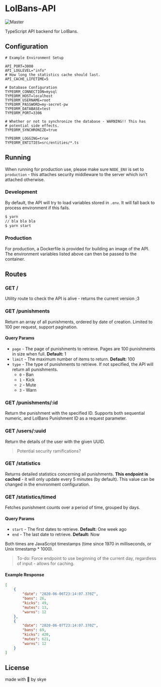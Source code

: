 # LolBans-API

![Master](https://github.com/NotZachery/LolBans-API/workflows/Master/badge.svg)

TypeScript API backend for LolBans.

## Configuration

```env
# Example Environment Setup

API_PORT=3000
API_LOGLEVEL="info"
# How long the statistics cache should last.
API_CACHE_LIFETIME=5

# Database Configuration
TYPEORM_CONNECTION=mysql
TYPEORM_HOST=localhost
TYPEORM_USERNAME=root
TYPEORM_PASSWORD=my-secret-pw
TYPEORM_DATABASE=test
TYPEORM_PORT=3306

# Whether or not to synchronize the database - WARNING!! This has
# potential side effects.
TYPEORM_SYNCHRONIZE=true

TYPEORM_LOGGING=true
TYPEORM_ENTITIES=src/entities/*.ts
```

## Running

When running for production use, please make sure `NODE_ENV` is set to `production` - this attaches security middleware to the server which isn't attached otherwise.

### Development

By default, the API will try to load variables stored in `.env`. It will fall back to process environment if this fails.

```bash
$ yarn
// bla bla bla
$ yarn start
```

### Production

For production, a Dockerfile is provided for building an image of the API. The environment variables listed above can then be passed to the container.

## Routes

### GET /

Utility route to check the API is alive - returns the current version ;3

### GET /punishments

Return an array of all punishments, ordered by date of creation. Limited to 100 per request, support pagination.

#### Query Params

-   `page` - The page of punishments to retrieve. Pages are 100 punishments in size when full. **Default:** 1
-   `limit` - The maximum number of items to return. **Default:** 100
-   `type` - The type of punishments to retrieve. If not specified, the API will return all punishments.
    -   `0` - Ban
    -   `1` - Kick
    -   `2` - Mute
    -   `3` - Warn

### GET /punishments/:id

Return the punishment with the specified ID. Supports both sequential numeric, and LolBans Punishment ID as a request parameter.

### GET /users/:uuid

Return the details of the user with the given UUID.

> Potential security ramifications?

### GET /statistics

Returns detailed statistics concerning all punishments. **This endpoint is cached** - it will only update every 5 minutes (by default). This value can be changed in the environment configuration.

### GET /statistics/timed

Fetches punishment counts over a period of time, grouped by days.

#### Query Params

-   `start` - The first dates to retrieve. **Default:** One week ago
-   `end` - The last date to retrieve. **Default:** Now

Both times are JavaScript timestamps (time since 1970 in milliseconds, or Unix timestamp \* 1000).

> To-do: Force endpoint to use beginning of the current day, regardless of input - allows for caching.

#### Example Response

```json
[
    {
        "date": "2020-06-06T23:14:07.370Z",
        "bans": 26,
        "kicks": 49,
        "mutes": 13,
        "warns": 12
    },
    {
        "date": "2020-06-07T23:14:07.370Z",
        "bans": 69,
        "kicks": 420,
        "mutes": 621,
        "warns": 12
    }
]
```

## License

made with 💜 by skye

